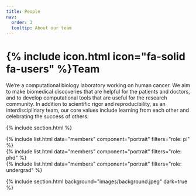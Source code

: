 ```yaml
---
title: People
nav:
  order: 3
  tooltip: About our team
---
```


# {% include icon.html icon="fa-solid fa-users" %}Team

We’re a computational biology laboratory working on human cancer. We aim to make biomedical discoveries that are helpful for the patients and doctors, and to develop computational tools that are useful for the research community. In addition to scientific rigor and reproducibility, as an interdisciplinary team, our core values include learning from each other and celebrating the success of others.

{% include section.html %}

{% include list.html data="members" component="portrait" filters="role: pi" %}
<br>
{% include list.html data="members" component="portrait" filters="role: phd" %}
<br>
{% include list.html data="members" component="portrait" filters="role: undergrad" %}

{% include section.html background="images/background.jpeg" dark=true %}
